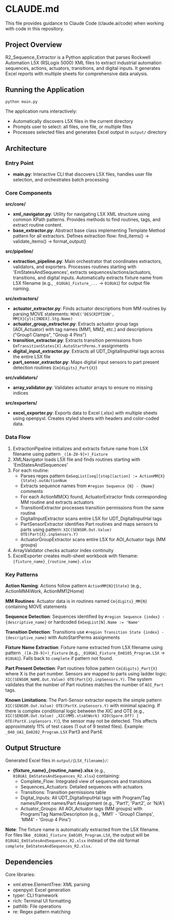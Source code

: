 # CLAUDE.md

This file provides guidance to Claude Code (claude.ai/code) when working with code in this repository.

## Project Overview

R2_Sequence_Extractor is a Python application that parses Rockwell Automation L5X (RSLogix 5000) XML files to extract industrial automation sequences, actions, actuators, transitions, and digital inputs. It generates Excel reports with multiple sheets for comprehensive data analysis.

## Running the Application

```bash
python main.py
```

The application runs interactively:
- Automatically discovers L5X files in the current directory
- Prompts user to select: all files, one file, or multiple files
- Processes selected files and generates Excel output in `output/` directory

## Architecture

### Entry Point
- **main.py**: Interactive CLI that discovers L5X files, handles user file selection, and orchestrates batch processing

### Core Components

**src/core/**
- **xml_navigator.py**: Utility for navigating L5X XML structure using common XPath patterns. Provides methods to find routines, tags, and extract routine content.
- **base_extractor.py**: Abstract base class implementing Template Method pattern for all extractors. Defines extraction flow: find_items() → validate_items() → format_output()

**src/pipeline/**
- **extraction_pipeline.py**: Main orchestrator that coordinates extractors, validators, and exporters. Processes routines starting with 'EmStatesAndSequences', extracts sequences/actions/actuators, transitions, and digital inputs. Automatically extracts fixture name from L5X filename (e.g., `_010UA1_Fixture_...` → `010UA1`) for output file naming.

**src/extractors/**
- **actuator_extractor.py**: Finds actuator descriptions from MM routines by parsing MOVE statements: `MOVE('DESCRIPTION', MM{X}Cyls[INDEX].Stg.Name)`
- **actuator_group_extractor.py**: Extracts actuator group tags (AOI_Actuator) with tag names (MM1, MM2, etc.) and descriptions ("Group1 Clamps", "Group 4 Pins")
- **transition_extractor.py**: Extracts transition permissions from `EmTransitionStates[X].AutoStartPerms.Y` assignments
- **digital_input_extractor.py**: Extracts all UDT_DigitalInputHal tags across the entire L5X file
- **part_sensor_extractor.py**: Maps digital input sensors to part present detection routines (`Cm{digits}_Part{X}`)

**src/validators/**
- **array_validator.py**: Validates actuator arrays to ensure no missing indices

**src/exporters/**
- **excel_exporter.py**: Exports data to Excel (.xlsx) with multiple sheets using openpyxl. Creates styled sheets with headers and color-coded data.

### Data Flow

1. ExtractionPipeline initializes and extracts fixture name from L5X filename using pattern `_([A-Z0-9]+)_Fixture`
2. XMLNavigator loads L5X file and finds routines starting with 'EmStatesAndSequences'
3. For each routine:
   - Parses regex pattern `EmSeqList[seq][step][action] := ActionMM{X}{State}.outActionNum`
   - Extracts sequence names from `#region Sequence {N} - {Name}` comments
   - For each ActionMM{X} found, ActuatorExtractor finds corresponding MM routine and extracts actuators
   - TransitionExtractor processes transition permissions from the same routine
   - DigitalInputExtractor scans entire L5X for UDT_DigitalInputHal tags
   - PartSensorExtractor identifies Part routines and maps sensors to parts using pattern: `XIC(SENSOR.Out.Value) OTE(Part{X}.inpSensors.Y)`
   - ActuatorGroupExtractor scans entire L5X for AOI_Actuator tags (MM groups)
4. ArrayValidator checks actuator index continuity
5. ExcelExporter creates multi-sheet workbook with filename: `{fixture_name}_{routine_name}.xlsx`

### Key Patterns

**Action Naming**: Actions follow pattern `ActionMM{N}{State}` (e.g., ActionMM4Work, ActionMM12Home)

**MM Routines**: Actuator data is in routines named `Cm{digits}_MM{N}` containing MOVE statements

**Sequence Detection**: Sequences identified by `#region Sequence {index} - {descriptive_name}` or hardcoded `EmSeqList[N].Name := 'Name'`

**Transition Detection**: Transitions use `#region Transition State {index} - {descriptive_name}` with AutoStartPerms assignments

**Fixture Name Extraction**: Fixture name extracted from L5X filename using pattern `_([A-Z0-9]+)_Fixture` (e.g., `_010UA1_Fixture_Em0105_Program.L5X` → `010UA1`). Falls back to `complete` if pattern not found.

**Part Present Detection**: Part routines follow pattern `Cm{digits}_Part{X}` where X is the part number. Sensors are mapped to parts using ladder logic: `XIC(SENSOR_NAME.Out.Value) OTE(Part{X}.inpSensors.Y)`. The system validates that the number of Part routines matches the number of `AOI_Part` tags.

**Known Limitations**: The Part-Sensor extractor expects the simple pattern `XIC(SENSOR.Out.Value) OTE(PartX.inpSensors.Y)` with minimal spacing. If there is complex conditional logic between the XIC and OTE (e.g., `XIC(SENSOR.Out.Value) ,XIC(MM5.stsAtWork) XIO(Spare.Off) ] OTE(PartX.inpSensors.Y)`), the sensor may not be detected. This affects approximately 11% of test cases (1 out of 9 tested files). Example: `_040_UA1_Em0202_Program.L5X` Part3 and Part4.

## Output Structure

Generated Excel files in `output/{L5X_filename}/`:
- **{fixture_name}_{routine_name}.xlsx** (e.g., `010UA1_EmStatesAndSequences_R2.xlsx`) containing:
  - Complete_Flow: Integrated view of sequences and transitions
  - Sequences_Actuators: Detailed sequences with actuators
  - Transitions: Transition permissions table
  - Digital_Inputs: All UDT_DigitalInputHal tags with Program/Tag names/Parent names/Part Assignment (e.g., 'Part1', 'Part2', or 'N/A')
  - Actuator_Groups: All AOI_Actuator tags (MM groups) with Program/Tag Name/Description (e.g., 'MM1' - 'Group1 Clamps', 'MM4' - 'Group 4 Pins')

**Note**: The fixture name is automatically extracted from the L5X filename. For files like `_010UA1_Fixture_Em0105_Program.L5X`, the output will be `010UA1_EmStatesAndSequences_R2.xlsx` instead of the old format `complete_EmStatesAndSequences_R2.xlsx`.

## Dependencies

Core libraries:
- xml.etree.ElementTree: XML parsing
- openpyxl: Excel generation
- typer: CLI framework
- rich: Terminal UI formatting
- pathlib: File operations
- re: Regex pattern matching

